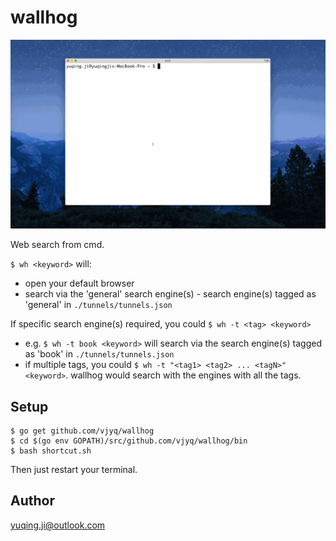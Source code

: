 # wallhog

![demo](./demo-general.gif)

Web search from cmd. 

`$ wh <keyword>` will:
- open your default browser
- search <keyword> via the 'general' search engine(s) - search engine(s) tagged as 'general' in `./tunnels/tunnels.json`

If specific search engine(s) required, you could `$ wh -t <tag> <keyword>`
- e.g. `$ wh -t book <keyword>` will search <keyword> via the search engine(s) tagged as 'book' in `./tunnels/tunnels.json`
- if multiple tags, you could `$ wh -t "<tag1> <tag2> ... <tagN>" <keyword>`. wallhog would search with the engines with all the tags.

## Setup

```
$ go get github.com/vjyq/wallhog
$ cd $(go env GOPATH)/src/github.com/vjyq/wallhog/bin
$ bash shortcut.sh
```
Then just restart your terminal.

## Author

yuqing.ji@outlook.com